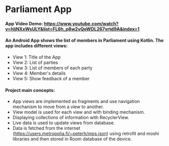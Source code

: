 
# Parliament App

#### App Video Demo: https://www.youtube.com/watch?v=hljNXxWsULY&list=FL6h_p8w2vQeWDL267vrtd9A&index=1

#### An Android App shows the list of members in Parliament using Kotlin. The app includes different views:

- View 1: Title of the App
- View 2: List of parties 
- View 3: List of members of each party
- View 4: Member's details
- View 5: Show feedback of a member

#### Project main concepts:

- App views are implemented as fragments and use navigation mechanism to move from a view to another.
- View model is used for each view and with binding mechanism.
- Displaying collections of information with RecyclerView.
- Live data is used to update views from database.
- Data is fetched from the internet (https://users.metropolia.fi/~peterh/mps.json) using retrofit and moshi libraries and then stored in Room database of the device.
